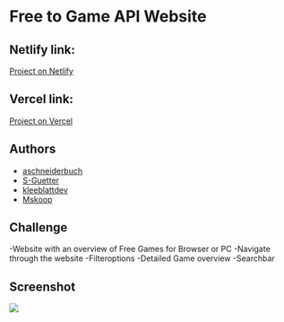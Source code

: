 <h1>Free to Game API Website </h1>

<h2>Netlify link: </h2>
<a href="https://comfy-sable-3604c1.netlify.app" target="_blank">Project on Netlify</a>
<h2>Vercel link: </h2>
<a href="https://project-free2game.vercel.app" target="_blank">Project on Vercel</a>

</hr>

<h2>Authors</h2>

- <a href="https://github.com/aschneiderbuch" target="_blank">aschneiderbuch</a>
- <a href="https://github.com/S-Guettner" target="_blank">S-Guetter</a>
- <a href="https://github.com/kleeblattdev" target="_blank">kleeblattdev</a>
- <a href="https://github.com/Mskoop" target="_blank">Mskoop</a>

</hr>

<h2>Challenge</h2>

-Website with an overview of Free Games for Browser or PC
-Navigate through the website
-Filteroptions
-Detailed Game overview
-Searchbar

</hr>

<h2>Screenshot</h2>
<img src="./image/mobile_screenshot.png"/>
